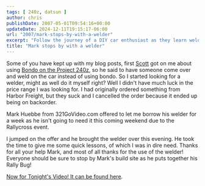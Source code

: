 ```yaml
---
tags: [ 240z, datsun ]
author: chris
publishDate: 2007-05-01T09:54:16+00:00
updateDate: 2024-12-11T19:15:17-06:00
url: "2007/mark-stops-by-with-a-welder"
excerpt: "Follow the journey of a DIY car enthusiast as they learn welding for Project 240z, thanks to help and a borrowed welder from 321GoVideo.com's Mark Hue..."
title: "Mark stops by with a welder"
---
```


Some of you have kept up with my blog posts, first [Scott](https://www.izzyscustomcages.com/) got on me about using [Bondo on the Project 240z](/2007/bondo-and-gas-tank-removal), so he said to have someone come over and weld on the car instead of using bondo. So I started looking for a welder, might as well do it myself right? Well I didn't have much luck in the price range I was looking for. I had originally ordered something from Harbor Freight, but they suck and I cancelled the order because it ended up being on backorder.

Mark Huebbe from 321GoVideo.com offered to let me borrow his welder for a week as he isn't going to need it this coming weekend due to the Rallycross event.

I jumped on the offer and he brought the welder over this evening. He took the time to give me some quick lessons, of which I was in dire need. Thanks for all your help Mark, and most of all thanks for the use of the welder! Everyone should be sure to stop by Mark's build site as he puts together his Rally Bug!

[Now for Tonight's Video! It can be found here](/2007/project-240z-rally-bug-welder-arrives).

